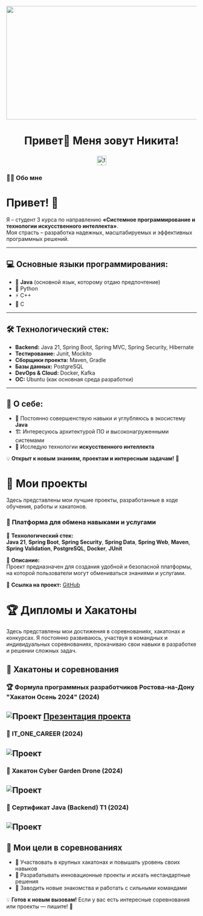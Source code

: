 <br clear="both">

<div align="center">
  <img height="300" width="600" src="https://user-images.githubusercontent.com/74038190/225813708-98b745f2-7d22-48cf-9150-083f1b00d6c9.gif"  />
</div>

###

<h1 align="center">Привет👋 Меня зовут Никита!</h1>

###

<div align="center">
  <a href="https://t.me/XFuntik228x" target="_blank">
    <img src="https://img.shields.io/static/v1?message=Telegram&logo=telegram&label=&color=2CA5E0&logoColor=white&labelColor=&style=for-the-badge" height="25" alt="telegram logo"  />
  </a>
</div>

###

<h3 align="left">👩‍💻  Обо мне</h3>

# Привет! 👋

Я – студент 3 курса по направлению **«Системное программирование и технологии искусственного интеллекта»**.  
Моя страсть – разработка надежных, масштабируемых и эффективных программных решений.

---

## 💻 Основные языки программирования:
- 🚀 **Java** (основной язык, которому отдаю предпочтение)
- 🐍 Python
- ⚡ C++
- 🔧 C

---

## 🛠️ Технологический стек:
- **Backend:** Java 21, Spring Boot, Spring MVC, Spring Security, Hibernate
- **Тестирование:** Junit, Mockito
- **Сборщики проекта:** Maven, Gradle
- **Базы данных:** PostgreSQL
- **DevOps & Cloud:** Docker, Kafka
- **ОС:** Ubuntu (как основная среда разработки)

---

## 🎯 О себе:
- 📌 Постоянно совершенствую навыки и углубляюсь в экосистему **Java**
- 🏗️ Интересуюсь архитектурой ПО и высоконагруженными системами
- 🧠 Исследую технологии **искусственного интеллекта**

💡 **Открыт к новым знаниям, проектам и интересным задачам!** 🚀


# 📂 Мои проекты

Здесь представлены мои лучшие проекты, разработанные в ходе обучения, работы и хакатонов.

### 🚀 **Платформа для обмена навыками и услугами**
📌 **Технологический стек:**  
**Java 21**, **Spring Boot**, **Spring Security**, **Spring Data**, **Spring Web**, **Maven**, **Spring Validation**, **PostgreSQL**, **Docker**, **JUnit**

📝 **Описание:**  
Проект предназначен для создания удобной и безопасной платформы, на которой пользователи могут обмениваться знаниями и услугами.

🔗 **Ссылка на проект:** [GitHub](https://github.com/Funtikz/SberProject)

# 🏆 Дипломы и Хакатоны

Здесь представлены мои достижения в соревнованиях, хакатонах и конкурсах. Я постоянно развиваюсь, участвуя в командных и индивидуальных соревнованиях, прокачиваю свои навыки в разработке и решении сложных задач.

## 🚀 Хакатоны и соревнования

### 🏆 **Формула программных разработчиков Ростова-на-Дону "Хакатон Осень 2024"** (2024)
![Проект](hack2.png) 
[Презентация проекта](Новая_папка_центринвест_зеленый_ростов.pptx)
---

### 🏅 **IT_ONE_CAREER** (2024)
![Проект](hack1.png)
---

### 🏅 **Хакатон Cyber Garden Drone** (2024)
![Проект](hack3.png)
---


### 🏅 **Сертификат Java (Backend) T1** (2024)
![Проект](diplom.png)
---

## 🎯 Мои цели в соревнованиях
- 📌 Участвовать в крупных хакатонах и повышать уровень своих навыков
- 🚀 Разрабатывать инновационные проекты и искать нестандартные решения
- 🤝 Заводить новые знакомства и работать с сильными командами

💡 **Готов к новым вызовам!** Если у вас есть интересные соревнования или проекты — пишите! 🚀  
